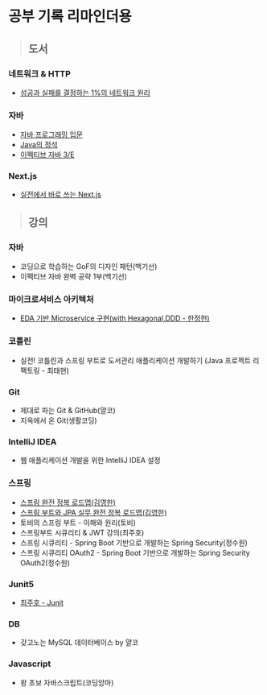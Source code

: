 # 공부 기록 리마인더용



> ## 도서

### 네트워크 & HTTP
- [성공과 실패를 결정하는 1%의 네트워크 원리](http://www.kyobobook.co.kr/product/detailViewKor.laf?ejkGb=KOR&mallGb=KOR&barcode=9788931556742&orderClick=LEa&Kc=)

### 자바
- [자바 프로그래밍 입문](https://product.kyobobook.co.kr/detail/S000001817902)
- [Java의 정석](http://www.kyobobook.co.kr/product/detailViewKor.laf?ejkGb=KOR&mallGb=KOR&barcode=9788994492032&orderClick=LEa&Kc=)
- [이펙티브 자바 3/E](https://product.kyobobook.co.kr/detail/S000001033066)

### Next.js
- [실전에서 바로 쓰는 Next.js](https://product.kyobobook.co.kr/detail/S000200619806)

> ## 강의

### 자바
- 코딩으로 학습하는 GoF의 디자인 패턴(백기선)
- 이펙티브 자바 완벽 공략 1부(백기선)

### 마이크로서비스 아키텍처
- [EDA 기반 Microservice 구현(with Hexagonal,DDD - 한정헌)](https://www.inflearn.com/course/eda%EA%B8%B0%EB%B0%98-%EB%A7%88%EC%9D%B4%ED%81%AC%EB%A1%9C%EC%84%9C%EB%B9%84%EC%8A%A4%EA%B5%AC%ED%98%84#)

### 코틀린
- 실전! 코틀린과 스프링 부트로 도서관리 애플리케이션 개발하기 (Java 프로젝트 리팩토링 - 최태현)

### Git
- 제대로 파는 Git & GitHub(얄코)
- 지옥에서 온 Git(생활코딩)

### IntelliJ IDEA
- 웹 애플리케이션 개발을 위한 IntelliJ IDEA 설정

### 스프링
- [스프링 완전 정복 로드맵(김영한)](https://www.inflearn.com/roadmaps/373)
- [스프링 부트와 JPA 실무 완전 정복 로드맵(김영한)](https://www.inflearn.com/roadmaps/149)
- 토비의 스프링 부트 - 이해와 원리(토비)
- 스프링부트 시큐리티 & JWT 강의(최주호)
- 스프링 시큐리티 - Spring Boot 기반으로 개발하는 Spring Security(정수원)
- 스프링 시큐리티 OAuth2 - Spring Boot 기반으로 개발하는 Spring Security OAuth2(정수원)

### Junit5
- [ 최주호 - Junit](https://www.youtube.com/watch?v=kYqGAM2culU)

### DB
- 갖고노는 MySQL 데이터베이스 by 얄코

### Javascript
- 왕 초보 자바스크립트(코딩앙마)

